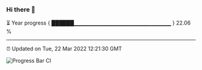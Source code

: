### Hi there 👋

⏳ Year progress { ██████▁▁▁▁▁▁▁▁▁▁▁▁▁▁▁▁▁▁▁▁▁▁▁▁ } 22.06 %

---

⏰ Updated on Tue, 22 Mar 2022 12:21:30 GMT

![Progress Bar CI](https://github.com/liununu/liununu/workflows/Progress%20Bar%20CI/badge.svg)
